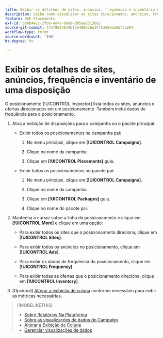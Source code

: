 ```yaml
---
title: Exibir os detalhes de sites, anúncios, frequência e inventário de uma disposição
description: Saiba como visualizar os sites direcionados, anúncios, frequência e dados de inventário para um posicionamento.
feature: DSP Placements
exl-id: b58b442c-2fb8-4a78-9be9-d85aa83136e2
source-git-commit: 443f8907644bf3e480626e14713e8abb9bfca284
workflow-type: tm+mt
source-wordcount: '190'
ht-degree: 0%

---
```


# Exibir os detalhes de sites, anúncios, frequência e inventário de uma disposição

O posicionamento [!UICONTROL Inspector] lista todos os sites, anúncios e ofertas direcionados em um posicionamento. Também inclui dados de frequência para o posicionamento.

1. Abra a exibição de disposições para a campanha ou o pacote principal:

   * Exibir todos os posicionamentos na campanha pai:

      1. No menu principal, clique em **[!UICONTROL Campaigns]**.

      1. Clique no nome da campanha.

      1. Clique em **[!UICONTROL Placements]** guia.
   * Exibir todos os posicionamentos no pacote pai:

      1. No menu principal, clique em **[!UICONTROL Campaigns]**.

      1. Clique no nome da campanha.

      1. Clique em **[!UICONTROL Packages]** guia.

      1. Clique no nome do pacote pai.


1. Mantenha o cursor sobre a linha de posicionamento e clique em **[!UICONTROL More]** e clique em uma opção:

   * Para exibir todos os sites que o posicionamento direciona, clique em **[!UICONTROL Sites]**.

   * Para exibir todos os anúncios no posicionamento, clique em **[!UICONTROL Ads]**.

   * Para exibir os dados de frequência do posicionamento, clique em **[!UICONTROL Frequency]**.

   * Para exibir todas as ofertas que o posicionamento direciona, clique em **[!UICONTROL Inventory]**.

1. (Opcional) [Alterar a exibição de coluna](column-view-change.md) conforme necessário para exibir as métricas necessárias.

>[!MORELIKETHIS]
>
>* [Sobre Relatórios Na Plataforma](campaign-reports-about.md)
>* [Sobre as visualizações de dados do Campaign](campaign-data-views-about.md)
>* [Alterar a Exibição de Coluna](column-view-change.md)
>* [Gerenciar visualizações de dados](campaign-data-visualization-manage.md)

